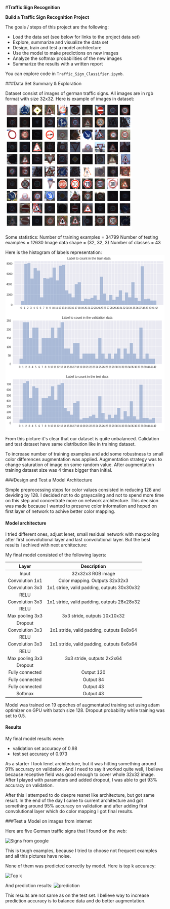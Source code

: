 #**Traffic Sign Recognition** 

**Build a Traffic Sign Recognition Project**

The goals / steps of this project are the following:
* Load the data set (see below for links to the project data set)
* Explore, summarize and visualize the data set
* Design, train and test a model architecture
* Use the model to make predictions on new images
* Analyze the softmax probabilities of the new images
* Summarize the results with a written report


[//]: # (Image References)

[signs]: ./examples/exploratary_vizualization.png "Traffic signs example"
[hist]: ./examples/exploratary_label_representation.png "Labels representation"
[new_signs]: ./examples/internet_signs.png "Signs from google"
[topk]: ./examples/topk.png "Top k"
[new_imgs]: ./examples/new_imgs.png "prediction"
[image1]: ./examples/visualization.jpg "Visualization"
[image2]: ./examples/grayscale.jpg "Grayscaling"
[image3]: ./examples/random_noise.jpg "Random Noise"
[image4]: ./examples/placeholder.png "Traffic Sign 1"
[image5]: ./examples/placeholder.png "Traffic Sign 2"
[image6]: ./examples/placeholder.png "Traffic Sign 3"
[image7]: ./examples/placeholder.png "Traffic Sign 4"
[image8]: ./examples/placeholder.png "Traffic Sign 5"

You can explore code in  `Traffic_Sign_Classifier.ipynb`.

###Data Set Summary & Exploration

Dataset consist of images of german traffic signs. All images are in rgb format with size 32x32. Here is example of images in dataset:
![Traffic signs][signs]

Some statistics:
Number of training examples = 34799
Number of testing examples = 12630
Image data shape = (32, 32, 3)
Number of classes = 43

Here is the histogram of labels representation:
![Labels representation][hist]

From this picture it's clear that our dataset is quite unbalanced. Calidation and test dataset have same distribution like in training dataset.

To increase number of training examples and add some robustness to small color differences augmentation was applied. Augmentation strategy was to change saturation of image on some random value. After augmentation training dataset size was 4 times bigger than initial. 

###Design and Test a Model Architecture

Simple preprocessing steps for color values consisted in reducing 128 and deviding by 128. I decided not to do grayscaling and not to spend more time on this step and concentrate more on network architecture.
This decision was made because I wanted to preserve color information and hoped on first layer of network to achive better color mapping.

#### Model architecture

I tried different ones, adjust lenet, small residual network with maxpooling after first convolutional layer and last convolutional layer. But the best results I achived with next architecture:

My final model consisted of the following layers:

| Layer         		|     Description	        					| 
|:---------------------:|:---------------------------------------------:| 
| Input         						| 32x32x3 RGB image   							| 
| Convolution 1x1         		|  Color mapping. Outputs 32x32x3   							| 
| Convolution 3x3     			| 1x1 stride, valid padding, outputs 30x30x32 	|
| RELU							|												|
| Convolution 3x3     			| 1x1 stride, valid padding, outputs 28x28x32 	|
| RELU							|												|
| Max pooling 3x3	      			| 3x3 stride,  outputs 10x10x32 				|
| Dropout | 					|
| Convolution 3x3     			| 1x1 stride, valid padding, outputs 8x8x64 	|
| RELU							|												|
| Convolution 3x3     			| 1x1 stride, valid padding, outputs 6x6x64 	|
| RELU							|												|
| Max pooling	3x3      				| 3x3 stride,  outputs 2x2x64 				|
| Dropout | 					|
| Fully connected		|  Output 120        									|
| Fully connected		|  Output 84        									|
| Fully connected		|  Output 43        									|
| Softmax				| Output 43       									|
 

Model was trained on 19 epoches of augmentated training set using adam optimizer on GPU with batch size 128. Dropout probability while training was set to 0.5.

#### Results
My final model results were:
* validation set accuracy of 0.98 
* test set accuracy of 0.973

As a starter I took lenet architecture, but it was hitting something around 91% accuracy on validation. And I need to say it worked quite well, I believe because receptive field was good enough to cover whole 32x32 image. After I played with parameters and added dropout, I was able to get 93% accuracy on validation.

After this I attemped to do deepre resnet like architecture, but got same result. In the end of the day I came to current architecture and got something around 95% accuracy on validation and after adding first convolutional layer which do color mapping I got final results.

###Test a Model on images from internet

Here are five German traffic signs that I found on the web:

![][new_signs]

This is tough examples, because I tried to choose not frequent examples and all this pictures have noise.

None of them was predicted correctly by model. Here is top k accuracy:

![][topk]

And prediction results:
![][new_imgs]

This results are not same as on the test set. I believe way to increase prediction accuracy is to balance data and do better augmentation.

